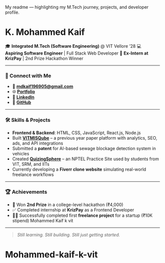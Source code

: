 
My readme — highlighting my M.Tech journey, projects, and developer profile.

# K. Mohammed Kaif 

🎓 **Integrated M.Tech (Software Engineering)** @ VIT Vellore ’28
💻 **Aspiring Software Engineer** | Full Stack Web Developer
💼 **Ex-Intern at KrizPay** | 2nd Prize Hackathon Winner

---

### 🔗 Connect with Me

* 📧 **[mdkaif196905@gmail.com](mailto:mdkaif196905@gmail.com)**
* 🌐 **[Portfolio](https://mohammedkaifk-portfolio.netlify.app/)**
* 💼 **[LinkedIn](https://www.linkedin.com/in/k-mohammed-kaif-62510728b/)**
* 🐙 **[GitHub](https://github.com/MdKaif123-art)**

---

### 🛠️ Skills & Projects

* **Frontend & Backend**: HTML, CSS, JavaScript, React.js, Node.js
* Built **[VITMISQube](https://vitmisqube.netlify.app/)** – a previous year paper platform with analytics, SEO, ads, and API integrations
* Submitted a **patent** for AI-based sewage blockage detection system in vehicles
* Created **[QuizingSphere](https://quizingsphere.netlify.app/)** – an NPTEL Practice Site used by students from VIT, SRM, and IITs
* Currently developing a **Fiverr clone website** simulating real-world freelance workflows

---

### 🏆 Achievements

* 🥈 Won **2nd Prize** in a college-level hackathon (₹4,000)
* ✅ Completed internship at **KrizPay** as a Frontend Developer
* 🧑‍💻 Successfully completed first **freelance project** for a startup (₹10K stipend)
Mohammed Kaif k vit

---

> *Still learning. Still building. Still just getting started.*
# Mohammed-kaif-k-vit
